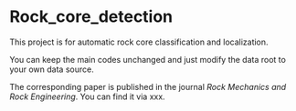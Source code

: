 # Rock_core_detection

This project is for automatic rock core classification and localization.

You can keep the main codes unchanged and just modify the data root to your own data source.

The corresponding paper is published in the journal _Rock Mechanics and Rock Engineering_. You can find it via xxx.
